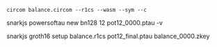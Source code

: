 ```shell
circom balance.circom --r1cs --wasm --sym --c
```

snarkjs powersoftau new bn128 12 pot12_0000.ptau -v

snarkjs groth16 setup balance.r1cs pot12_final.ptau balance_0000.zkey